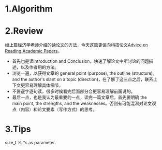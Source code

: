 
# 1.Algorithm

# 2.Review
  继上篇经济学老师介绍的读论文的方法，今天这篇更偏向科技论文[Advice on Reading Academic Papers](https://www.cc.gatech.edu/~akmassey/posts/2012-02-15-advice-on-reading-academic-papers.html)。
  * 首先也是读Introduction and Conclusion，快速了解论文中所讨论的问题描述，以及作者用的方法。
  * 浏览一遍，以获得文章的 general point (purpose), the outline (structure), and the author's slant on a topic (direction)，在了解了这三点之后，联系上下文更容易理解具体细节。
  * 不要逐字逐句读，很多时候看完后面部分会更容易理解前面说的。
  * 最后一点，也是我认为最重要的一点，读完一篇文章后，首先要明确 the main point, the strengths, and the weaknesses。否则有可能混淆对论文观点（内容）和论文要素（写作方式）的思考。

# 3.Tips
  size_t
  %.*s
  as parameter.
